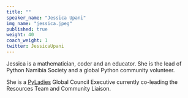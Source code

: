 ```yaml
---
title: ""
speaker_name: "Jessica Upani"
img_name: "jessica.jpeg"
published: true
weight: 40
coach_weight: 1
twitter: JessicaUpani
---
```



Jessica is a mathematician, coder and an educator. She is the lead of Python Namibia Society and a global Python community volunteer.

She is a [PyLadies](https://pyladies.com/) Global Council Executive currently co-leading the Resources Team and Community Liaison.
